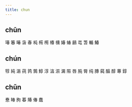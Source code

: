 ```yaml
---
title: chun
---
```


## chūn
瑃
箺
暙
旾
春
杶
槆
橁
椿
櫄
媋
蝽
鶞
芚
萅
輴
鰆
## chún
犉
純
滣
莼
鹑
鶉
鯙
淳
湻
浱
漘
陙
唇
肫
脣
纯
膞
蒓
醕
醇
蓴
錞
## chǔn
惷
睶
朐
萶
賰
偆
蠢
